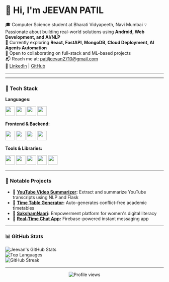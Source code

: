 # 👋 Hi, I'm JEEVAN PATIL

🎓 Computer Science student at Bharati Vidyapeeth, Navi Mumbai 
💡 Passionate about building real-world solutions using **Android, Web Development, and AI/NLP**  
🌱 Currently exploring **React, FastAPI, MongoDB, Cloud Deployment, AI Agents Automation**  
🎯 Open to collaborating on full-stack and ML-based projects  
📬 Reach me at: [patiljeevan2710@gmail.com](mailto:patiljeevan2710@gmail.com)  
🔗 [LinkedIn](https://www.linkedin.com/in/jeevanpatil27) | [GitHub](https://github.com/JEEVAN2710)

---
---

### 🧠 Tech Stack

**Languages:**  
<p>
  <img src="https://img.shields.io/badge/Java-orange?style=for-the-badge&logo=java&logoColor=white" height="30"/>
  <img src="https://img.shields.io/badge/Python-3776AB?style=for-the-badge&logo=python&logoColor=white" height="30"/>
  <img src="https://img.shields.io/badge/JavaScript-yellow?style=for-the-badge&logo=javascript&logoColor=black" height="30"/>
  <img src="https://img.shields.io/badge/SQL-4479A1?style=for-the-badge&logo=mysql&logoColor=white" height="30"/>
</p>

**Frontend & Backend:**  
<p>
  <img src="https://img.shields.io/badge/HTML5-E34F26?style=for-the-badge&logo=html5&logoColor=white" height="30"/>
  <img src="https://img.shields.io/badge/CSS3-1572B6?style=for-the-badge&logo=css3&logoColor=white" height="30"/>
  <img src="https://img.shields.io/badge/Flask-000000?style=for-the-badge&logo=flask&logoColor=white" height="30"/>
  <img src="https://img.shields.io/badge/Firebase-FFCA28?style=for-the-badge&logo=firebase&logoColor=black" height="30"/>
</p>

**Tools & Libraries:**  
<p>
  <img src="https://img.shields.io/badge/Git-F05032?style=for-the-badge&logo=git&logoColor=white" height="30"/>
  <img src="https://img.shields.io/badge/VSCode-007ACC?style=for-the-badge&logo=visualstudiocode&logoColor=white" height="30"/>
  <img src="https://img.shields.io/badge/Jupyter-F37626?style=for-the-badge&logo=jupyter&logoColor=white" height="30"/>
  <img src="https://img.shields.io/badge/Figma-F24E1E?style=for-the-badge&logo=figma&logoColor=white" height="30"/>
  <img src="https://img.shields.io/badge/Android%20Studio-3DDC84?style=for-the-badge&logo=android-studio&logoColor=white" height="30"/>
</p>



---

### 📁 Notable Projects

- 🔹 **[YouTube Video Summarizer](https://github.com/JEEVAN2710/youtube_video_summarizer):** Extract and summarize YouTube transcripts using NLP and Flask  
- 🔹 **[Time Table Generator](https://github.com/JEEVAN2710/timetable_generator):** Auto-generates conflict-free academic timetables  
- 🔹 **[SakshamNaari](https://github.com/JEEVAN2710/women-literacy-web-saksham-naari-):** Empowerment platform for women's digital literacy  
- 🔹 **[Real-Time Chat App](https://github.com/JEEVAN2710/chat-app):** Firebase-powered instant messaging app

---

### 📊 GitHub Stats

![Jeevan's GitHub Stats](https://github-readme-stats.vercel.app/api?username=JEEVAN2710&show_icons=true&theme=dracula&hide_border=true)  
![Top Languages](https://github-readme-stats.vercel.app/api/top-langs/?username=JEEVAN2710&layout=compact&theme=dracula&hide_border=true)  
![GitHub Streak](https://github-readme-streak-stats.herokuapp.com/?user=JEEVAN2710&theme=dracula&hide_border=true)

---

<!-- Visitor Count -->
<p align="center">
  <img src="https://komarev.com/ghpvc/?username=JEEVAN2710&style=flat-square&color=blue" alt="Profile views" />
</p>

